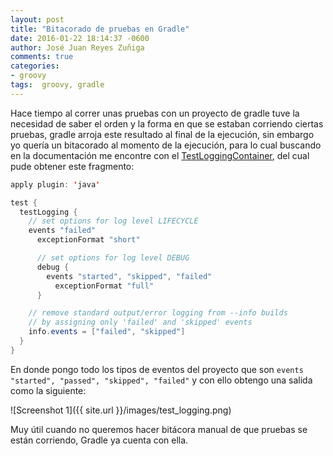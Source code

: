 ```yaml
---
layout: post
title: "Bitacorado de pruebas en Gradle"
date: 2016-01-22 18:14:37 -0600
author: José Juan Reyes Zuñiga
comments: true
categories:
- groovy
tags:  groovy, gradle
---
```


Hace tiempo al correr unas pruebas con un proyecto de gradle tuve la necesidad de saber el orden y la forma en que se estaban corriendo ciertas pruebas, gradle arroja este resultado al final de la ejecución, sin embargo yo quería un bitacorado al momento de la ejecución, para lo cual buscando en la documentación me encontre con el [TestLoggingContainer][1], del cual pude obtener este fragmento:

```java
apply plugin: 'java'

test {
  testLogging {
    // set options for log level LIFECYCLE
    events "failed"
      exceptionFormat "short"

      // set options for log level DEBUG
      debug {
        events "started", "skipped", "failed"
          exceptionFormat "full"
      }

    // remove standard output/error logging from --info builds
    // by assigning only 'failed' and 'skipped' events
    info.events = ["failed", "skipped"]
  }
}
```

En donde pongo todo los tipos de eventos del proyecto que son `events "started", "passed", "skipped", "failed"` y con ello obtengo una salida como la siguiente:

![Screenshot 1]({{ site.url }}/images/test_logging.png)

Muy útil cuando no queremos hacer bitácora manual de que pruebas se están corriendo, Gradle ya cuenta con ella.

 [1]: https://docs.gradle.org/current/dsl/org.gradle.api.tasks.testing.logging.TestLoggingContainer.html
